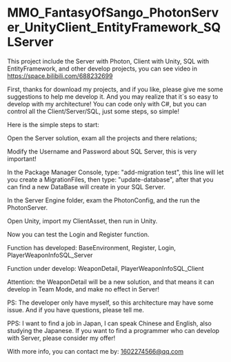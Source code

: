 # MMO_FantasyOfSango_PhotonServer_UnityClient_EntityFramework_SQLServer
This project include the Server with Photon, Client with Unity, SQL with EntityFramework, and other develop projects, you can see video in https://space.bilibili.com/688232699

First, thanks for download my projects, and if you like, please give me some suggestions to help me develop it. 
And you may realize that it`s so easy to develop with my architecture! You can code only with C#, but you can control all the Client/Server/SQL, just some steps, so simple!

Here is the simple steps to start:

Open the Server solution, exam all the projects and there relations;

Modify the Username and Password about SQL Server, this is very important!

In the Package Manager Console, type: "add-migration test", this line will let you create a MigrationFiles, then type: "update-database", after that you can find a new DataBase will create in your SQL Server.

In the Server Engine folder, exam the PhotonConfig, and the run the PhotonServer.

Open Unity, import my ClientAsset, then run in Unity.

Now you can test the Login and Register function.

Function has developed:
BaseEnvironment, Register, Login, PlayerWeaponInfoSQL_Server

Function under develop:
WeaponDetail, PlayerWeaponInfoSQL_Client

Attention: the WeaponDetail will be a new solution, and that means it can develop in Team Mode, and make no effect in Server!

PS: The developer only have myself, so this architecture may have some issue. And if you have questions, please tell me.

PPS: I want to find a job in Japan, I can speak Chinese and English, also studying the Japanese. If you want to find a programmer who can develop with Server, please consider my offer!

With more info, you can contact me by: 1602274566@qq.com
